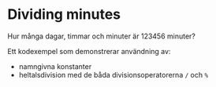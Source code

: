 # Dividing minutes

Hur många dagar, timmar och minuter är 123456 minuter? 

Ett kodexempel som demonstrerar användning av:

- namngivna konstanter
- heltalsdivision med de båda divisionsoperatorerna ```/``` och ```%```
